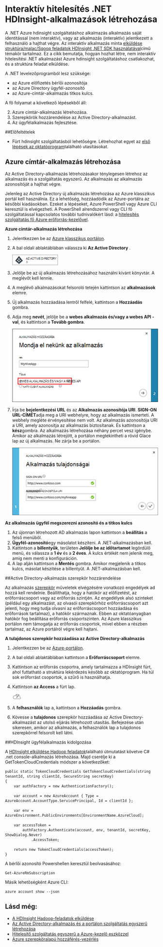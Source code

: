 <properties
    pageTitle="Hozzon létre nem interaktív hitelesítési .NET HDInsight applciations |} Microsoft Azure"
    description="Megtudhatja, hogy miként .NET HDInsight-alkalmazások létrehozása interaktív hitelesítést."
    editor="cgronlun"
    manager="jhubbard"
    services="hdinsight"
    documentationCenter=""
    tags="azure-portal"
    authors="mumian"/>

<tags
    ms.service="hdinsight"
    ms.workload="big-data"
    ms.tgt_pltfrm="na"
    ms.devlang="na"
    ms.topic="article"
    ms.date="09/02/2016"
    ms.author="jgao"/>

# <a name="create-non-interactive-authentication-net-hdinsight-applications"></a>Interaktív hitelesítés .NET HDInsight-alkalmazások létrehozása

A .NET Azure hdinsight szolgáltatáshoz alkalmazás alkalmazás saját identitással (nem interaktív), vagy az alkalmazás (interaktív) jelentkezett a felhasználó a hajthat végre. Az interaktív alkalmazás minta [elküldése struktúra/malac/Sqoop feladatok HDInsight .NET SDK használatával](hdinsight-submit-hadoop-jobs-programmatically.md#submit-hivepigsqoop-jobs-using-hdinsight-net-sdk)című témakör tartalmaz. Ez a cikk bemutatja, hogyan hozhat létre, nem interaktív hitelesítési .NET alkalmazást Azure hdinsight szolgáltatáshoz csatlakozhat, és a struktúra feladat elküldése.

A .NET levelezőprogramból lesz szüksége:

- az Azure előfizetés bérlői azonosítója
- az Azure Directory ügyfél-azonosító
- az Azure-címtár-alkalmazás titkos kulcs.  

A fő folyamat a következő lépésekből áll:

2. Azure címtár-alkalmazás létrehozása.
2. Szerepkörök hozzárendelése az Active Directory-alkalmazást.
3. Az ügyfélalkalmazás fejlesztése.


##<a name="prerequisites"></a>Előfeltételek

- Fürt hdinsight szolgáltatásból lehetőségre. Létrehozhat egyet az [első lépések az oktatóprogram](hdinsight-hadoop-linux-tutorial-get-started.md#create-cluster)található utasításokat. 




## <a name="create-azure-directory-application"></a>Azure címtár-alkalmazás létrehozása 
Az Active Directory-alkalmazás létrehozásakor ténylegesen létrehoz az alkalmazás és a szolgáltatás egyszerű. Az alkalmazás az alkalmazás azonosítóját a hajthat végre.

Jelenleg az Active Directory új alkalmazás létrehozása az Azure klasszikus portál kell használnia. Ez a lehetőség, hozzáadódik az Azure-portálra az későbbi kiadásokban. Ezeket a lépéseket, Azure PowerShell vagy Azure CLI keresztül is elvégezheti. A PowerShell alrendszerrel vagy CLI fő szolgáltatással kapcsolatos további tudnivalókért lásd: a [hitelesítés szolgáltatás fő Azure erőforrás-kezelővel](../resource-group-authenticate-service-principal.md).

**Azure címtár-alkalmazás létrehozása**

1.  Jelentkezzen be az [Azure klasszikus portálon]( https://manage.windowsazure.com/).
2.  A bal oldali ablaktáblában válassza ki **Az Active Directory** .

    ![Azure klasszikus portál az active directory](.\media\hdinsight-create-non-interactive-authentication-dotnet-application\active-directory.png)
    
3.  Jelölje be az új alkalmazás létrehozásához használni kívánt könyvtár. A meglévőt kell lennie.
4.  A meglévő alkalmazásokat felsoroló tetején kattintson az **alkalmazások** elemre.
5.  Új alkalmazás hozzáadása lentről felfelé, kattintson a **Hozzáadás** gombra.
6.  Adja meg **nevét**, jelölje be a **webes alkalmazás és/vagy a webes API -val**, és kattintson a **Tovább gombra**.

    ![új azure active directory-alkalmazás](.\media\hdinsight-create-non-interactive-authentication-dotnet-application\hdinsight-add-ad-application.png)

7.  Írja be **bejelentkezési URL** és az **Alkalmazás azonosítója URI**. **SIGN-ON URL-CÍMÉT**adja meg a URI webhelyre, hogy az alkalmazás ismerteti. A webhely megléte érvényesítése nem volt. Az alkalmazás azonosítója URI a URI, amely azonosítja az alkalmazás biztosítanak. És kattintson a **kész**gombra.
Az alkalmazás létrehozása néhány percet vesz igénybe.  Amikor az alkalmazás létrejött, a portálon megtekintheti a rövid Glace lap az új alkalmazás. Ne zárja be a portálon. 

    ![azure active directory-alkalmazás új tulajdonságai](.\media\hdinsight-create-non-interactive-authentication-dotnet-application\hdinsight-add-ad-application-properties.png)

**Az alkalmazás ügyfél megszerezni azonosító és a titkos kulcs**

1.  Az újonnan létrehozott AD alkalmazás lapon kattintson a **beállítás** a felső menüből.
2.  **Ügyfél-azonosító**egy másolatot készíteni. A .NET-alkalmazásban kell.
3.  Kattintson a **billentyűk**, területen **Jelölje be az időtartamot** legördülő menü, és válassza a **1 év** és a **2 éves**. A kulcs értékét nem jelenik meg, amíg nem menti a konfiguráción.
4.  A lap alján kattintson a **Mentés** gombra. Amikor megjelenik a titkos kulcs, másolat készítése a billentyűt. A .NET-alkalmazásban kell.

##<a name="assign-ad-application-to-role"></a>Active Directory-alkalmazás szerepkör hozzárendelése

Az alkalmazás [szerepkör](../active-directory/role-based-access-built-in-roles.md) műveletek elvégzésére vonatkozó engedélyek ad hozzá kell rendelnie. Beállíthatja, hogy a hatókör az előfizetést, az erőforráscsoport vagy az erőforrás szintjén. Az engedélyek alsó szinteket (például egy alkalmazást, az olvasói szerepkörhöz erőforráscsoport azt jelenti, hogy meg tudja olvasni az erőforráscsoport hozzáadása és erőforrások tartalmaz), a hatókör származnak. Ebben az oktatóanyagban hatókör fog beállítása erőforrás csoportszinten.  Az Azure klasszikus portálon nem támogatja az erőforrás csoportok, mivel ebben a részben tartalmaz, az Azure portálról végre kell hajtani. 

**A tulajdonos szerepkör hozzáadása az Active Directory-alkalmazás**

1.  Jelentkezzen be az [Azure-portálon](https://portal.azure.com).
2.  A bal oldali ablaktáblában kattintson a **Erőforráscsoport** elemre.
3.  Kattintson az erőforrás csoportra, amely tartalmazza a HDInsight fürt, ahol futtatható a struktúra lekérdezés később az oktatóprogram. Ha túl sok erőforrást csoportok, a szűrő is használhatja.
4.  Kattintson **az Access** a fürt lap.

    ![felhőalapú és thunderbolt ikon = quickstart útmutató](./media/hdinsight-hadoop-create-linux-cluster-portal/quickstart.png)
5.  A **felhasználók** lap a, kattintson a **Hozzáadás** gombra.
6.  Kövesse a **tulajdonos** szerepkör hozzáadása az Active Directory-alkalmazást az utolsó eljárás létrehozott utasítás. Befejezése után sikeresen, amikor az alkalmazás, a felhasználók lap a tulajdonos szerepkörrel felsorolt kell látni.


##<a name="develop-hdinsight-client-application"></a>HDInsight ügyfélalkalmazás kidolgozása

A [HDInsight elküldése Hadoop feladatok](hdinsight-submit-hadoop-jobs-programmatically.md#submit-hivepigsqoop-jobs-using-hdinsight-net-sdk)található útmutatást követve C# .net console-alkalmazás létrehozása. Majd cserélje ki a GetTokenCloudCredentials módszer a következőket:

    public static TokenCloudCredentials GetTokenCloudCredentials(string tenantId, string clientId, SecureString secretKey)
    {
        var authFactory = new AuthenticationFactory();

        var account = new AzureAccount { Type = AzureAccount.AccountType.ServicePrincipal, Id = clientId };

        var env = AzureEnvironment.PublicEnvironments[EnvironmentName.AzureCloud];

        var accessToken =
            authFactory.Authenticate(account, env, tenantId, secretKey, ShowDialog.Never)
                .AccessToken;

        return new TokenCloudCredentials(accessToken);
    }

A bérlői azonosító Powershellen keresztül beolvasásához:

    Get-AzureRmSubscription

Másik lehetőségként Azure CLI:

    azure account show --json

      
## <a name="see-also"></a>Lásd még:

- [A HDInsight Hadoop-feladatok elküldése](hdinsight-submit-hadoop-jobs-programmatically.md)
- [Az Active Directory-alkalmazás és a portálon szolgáltatás egyszerű létrehozása](../resource-group-create-service-principal-portal.md)
- [Hitelesítő szolgáltatás egyszerű a Azure-kezelő eszközzel](../resource-group-authenticate-service-principal.md)
- [Azure szerepköralapú hozzáférés-vezérlés](../active-directory/role-based-access-control-configure.md)
